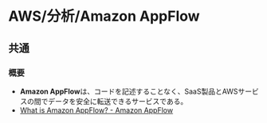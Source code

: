 # AWS/分析/Amazon AppFlow

## 共通

### 概要

- **Amazon AppFlow**は、コードを記述することなく、SaaS製品とAWSサービスの間でデータを安全に転送できるサービスである。
- [What is Amazon AppFlow? - Amazon AppFlow](https://docs.aws.amazon.com/ja_jp/appflow/latest/userguide/what-is-appflow.html)
